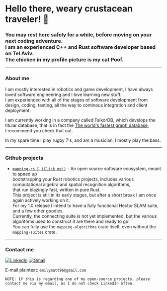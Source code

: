 # Hello there, weary crustacean traveler! 🦀
### You may rest here safely for a while, before moving on your next coding adventure. <br /> I am an experienced C++ and Rust software developer based on Tel Aviv. <br/> The chicken in my profile picture is my cat Poof.

---
### About me
I am mostly interested in robotics and game development, I have always loved software engineering and I love learning new stuff. \
I am experienced with all of the stages of software development from design, coding, testing, all the way to continous integration and client deployment.

I am currently working in a company called FalkorDB, which develops the titular database,
that is in fact the [The world's fastest graph database](https://www.falkordb.com/), \
I recommend you check that out.

In my spare time I play rugby 7's, and am a musician, I mostly play the bass.

---
### Github projects
+ [`mapping-rs 🦀 (Click me!)`](https://github.com/EmilyMatt/mapping-rs) - An open source software ecosystem, meant to speed up \
    bootstrapping your Rust robotics projects, includes various computational algebra and spatial recognition algorithms, \
    that run blazingly fast, written in pure Rust. \
    This project is still in its early stages, but after a short break I am once again actively working on it. \
    For my 1.0 release I intend to have a fully functional Hector SLAM suite, and a few other goodies. \
    Currently, the connecting suite is not yet implemented, but the various algorithms used to construct it are there and ready to go! \
    You can fully use the `mapping-algorithms` crate itself, even without the `mapping-suites` crate.

---
### Contact me
[![LinkedIn](https://img.shields.io/badge/linkedin-%230077B5.svg?style=for-the-badge&logo=linkedin&logoColor=white)](https://www.linkedin.com/in/emilymatheys)
[![Gmail](https://img.shields.io/badge/Gmail-D14836?style=for-the-badge&logo=gmail&logoColor=white)](mailto:emilymatt96@gmail.com)

E-mail plaintext: `emilymatt96@gmail.com`

`NOTE: If this is regarding one of my open-source projects, please contact me via my email, as I do not check LinkedIn often.`
